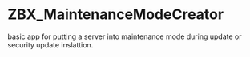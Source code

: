 # ZBX_MaintenanceModeCreator
basic app for putting a server into maintenance mode during update or security update inslattion.
